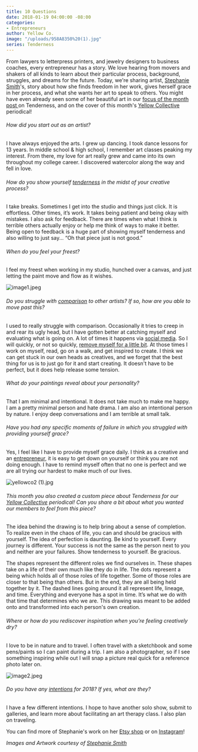 ```yaml
---
title: 10 Questions
date: 2018-01-19 04:00:00 -08:00
categories:
- Entrepreneurs
author: Yellow Co.
image: "/uploads/958A8350%20(1).jpg"
series: Tenderness
---
```


From lawyers to letterpress printers, and jewelry designers to business coaches, every entrepreneur has a story. We love hearing from movers and shakers of all kinds to learn about their particular process, background, struggles, and dreams for the future. Today, we're sharing artist, [Stephanie Smith](https://www.instagram.com/stephrenea.art/)'s, story about how she finds freedom in her work, gives herself grace in her process, and what she wants her art to speak to others. You might have even already seen some of her beautiful art in our [focus of the month post ](https://yellowco.co/blog/2018/01/01/tenderness-new-year-series/)on Tenderness, and on the cover of this month's [Yellow Collective](https://yellowco.co/membership/) periodical!

###### How did you start out as an artist?

I have always enjoyed the arts. I grew up dancing. I took dance lessons for 13 years. In middle school & high school, I remember art classes peaking my interest. From there, my love for art really grew and came into its own throughout my college career. I discovered watercolor along the way and fell in love.

###### How do you show yourself [tenderness](https://yellowco.co/blog/2018/01/01/tenderness-new-year-series/) in the midst of your creative process?

I take breaks. Sometimes I get into the studio and things just click. It is effortless. Other times, it’s work. It takes being patient and being okay with mistakes. I also ask for feedback. There are times when what I think is terrible others actually enjoy or help me think of ways to make it better. Being open to feedback is a huge part of showing myself tenderness and also willing to just say... “Oh that piece just is not good.”

###### When do you feel your freest?

I feel my freest when working in my studio, hunched over a canvas, and just letting the paint move and flow as it wishes.

![image1.jpeg](/uploads/image1.jpeg)

###### Do you struggle with [comparison](https://yellowco.co/blog/2018/01/05/avoid-social-media-comparison/) to other artists? If so, how are you able to move past this?

I used to really struggle with comparison. Occasionally it tries to creep in and rear its ugly head, but I have gotten better at catching myself and evaluating what is going on. A lot of times it happens via [social media](https://yellowco.co/blog/2018/01/05/avoid-social-media-comparison/). So I will quickly, or not so quickly, [remove myself for a little bit](https://yellowco.co/blog/2017/07/14/learned-taking-three-months-off-social-media/). At those times I work on myself, read, go on a walk, and get inspired to create. I think we can get stuck in our own heads as creatives, and we forget that the best thing for us is to just go for it and start creating. It doesn't have to be perfect, but it does help release some tension.

###### What do your paintings reveal about your personality?

That I am minimal and intentional. It does not take much to make me happy. I am a pretty minimal person and hate drama. I am also an intentional person by nature. I enjoy deep conversations and I am terrible at small talk.

###### Have you had any specific moments of failure in which you struggled with providing yourself grace?

Yes, I feel like I have to provide myself grace daily. I think as a creative and an [entrepreneur,](https://yellowco.co/blog/category/entrepreneurs/) it is easy to get down on yourself or think you are not doing enough. I have to remind myself often that no one is perfect and we are all trying our hardest to make much of our lives.

![yellowco2 (1).jpg](/uploads/yellowco2%20(1).jpg)

###### This month you also created a custom piece about Tenderness for our [Yellow Collective](https://yellowco.co/membership/) periodical! Can you share a bit about what you wanted our members to feel from this piece?

The idea behind the drawing is to help bring about a sense of completion. To realize even in the chaos of life, you can and should be gracious with yourself. The idea of perfection is daunting. Be kind to yourself. Every journey is different. Your success is not the same as the person next to you and neither are your failures. Show tenderness to yourself. Be gracious.

The shapes represent the different roles we find ourselves in. These shapes take on a life of their own much like they do in life. The dots represent a being which holds all of those roles of life together. Some of those roles are closer to that being than others. But in the end, they are all being held together by it. The dashed lines going around it all represent life, lineage, and time. Everything and everyone has a spot in time. It’s what we do with that time that determines who we are. This drawing was meant to be added onto and transformed into each person's own creation.

###### Where or how do you rediscover inspiration when you’re feeling creatively dry?

I love to be in nature and to travel. I often travel with a sketchbook and some pens/paints so I can paint during a trip. I am also a photographer, so if I see something inspiring while out I will snap a picture real quick for a reference photo later on.

![image2.jpeg](/uploads/image2.jpeg)

###### Do you have any [intentions](https://yellowco.co/blog/2018/01/10/new-year-resolution-goals-word-intention/) for 2018? If yes, what are they?

I have a few different intentions. I hope to have another solo show, submit to galleries, and learn more about facilitating an art therapy class. I also plan on traveling.

You can find more of Stephanie's work on her [Etsy shop](https://www.etsy.com/shop/stephrenea) or on [Instagram](https://www.instagram.com/stephrenea.art/)!

*Images and Artwork courtesy of [Stephanie Smith](https://www.instagram.com/stephrenea.art/)*